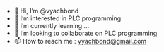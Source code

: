 - 👋 Hi, I’m @vyachbond
- 👀 I’m interested in PLC programming 
- 🌱 I’m currently learning ...
- 💞️ I’m looking to collaborate on PLC programming
- 📫 How to reach me : vyachbond@gmail.com

<!---
vyachbond/vyachbond is a ✨ special ✨ repository because its `README.md` (this file) appears on your GitHub profile.
You can click the Preview link to take a look at your changes.
--->
